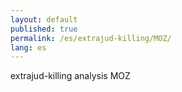 ```yaml
---
layout: default
published: true
permalink: /es/extrajud-killing/MOZ/
lang: es
---
```


extrajud-killing analysis MOZ
